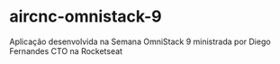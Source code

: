 # aircnc-omnistack-9
Aplicação desenvolvida na Semana OmniStack 9 ministrada por Diego Fernandes CTO na Rocketseat

